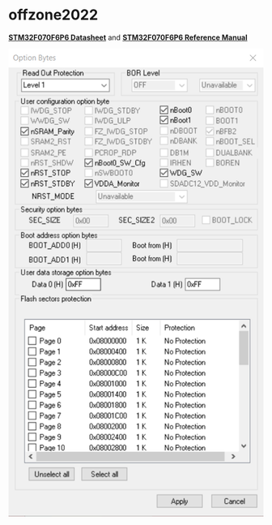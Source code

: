 # offzone2022

<b>[STM32F070F6P6 Datasheet](https://www.st.com/resource/en/datasheet/stm32f070f6.pdf)</b>
 and 
<b>[STM32F070F6P6 Reference Manual](https://www.st.com/resource/en/reference_manual/rm0360-stm32f030x4x6x8xc-and-stm32f070x6xb-advanced-armbased-32bit-mcus-stmicroelectronics.pdf)</b>

![OptionBytes](/offzone2022/STM32F070F6P6_OptionBytes.png?raw=true "Option Bytes")

